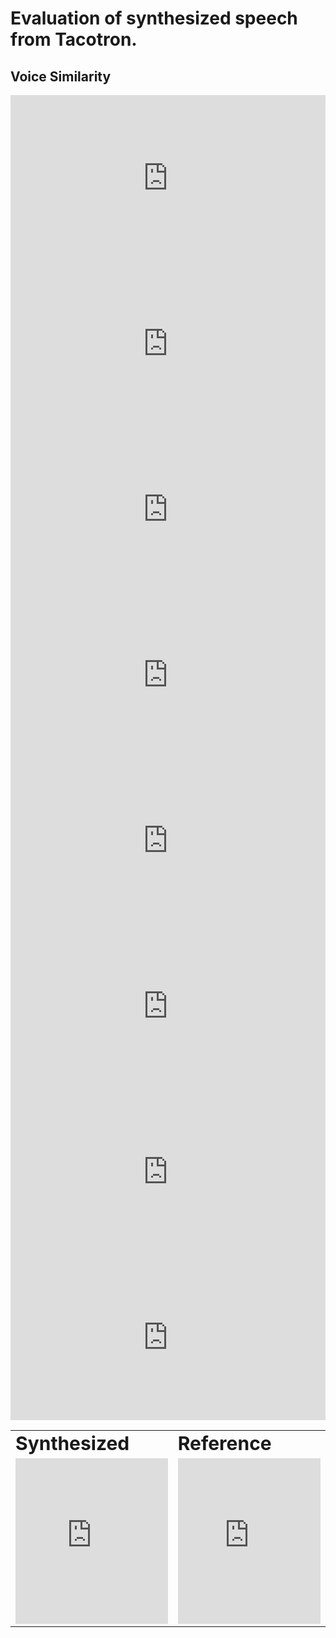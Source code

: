 # Evaluation of synthesized speech from Tacotron. 
## Voice Similarity
<table border="0">
 <tr>
    <td><b style="font-size:30px">Synthesized</b></td>
    <td><b style="font-size:30px">Reference</b></td>
 </tr>
 <tr>
    <iframe width="100%" height="265" src="https://clyp.it/txihd4fg/widget" frameborder="0"></iframe>
    <iframe width="100%" height="265" src="https://clyp.it/4qwt1jml/widget" frameborder="0"></iframe>
    <iframe width="100%" height="265" src="https://clyp.it/ma1fz5pr/widget" frameborder="0"></iframe>
    <iframe width="100%" height="265" src="https://clyp.it/xcfrgwgf/widget" frameborder="0"></iframe>
    <td><iframe width="100%" height="265" src="https://clyp.it/qtny3urx/widget" frameborder="0"></iframe>
</td>
    <iframe width="100%" height="265" src="https://clyp.it/kbqtvmku/widget" frameborder="0"></iframe>
    <iframe width="100%" height="265" src="https://clyp.it/uuu2bete/widget" frameborder="0"></iframe>
    <iframe width="100%" height="265" src="https://clyp.it/tfumi3xw/widget" frameborder="0"></iframe>
    <iframe width="100%" height="265" src="https://clyp.it/255oqg1f/widget" frameborder="0"></iframe>
    <td><iframe width="100%" height="265" src="https://clyp.it/narfcbdk/widget" frameborder="0"></iframe> 
</td>
 </tr>
</table>
